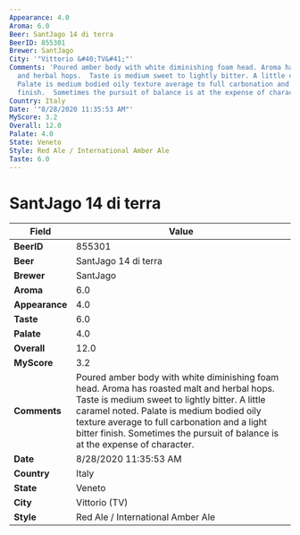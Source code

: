 ```yaml
---
Appearance: 4.0
Aroma: 6.0
Beer: SantJago 14 di terra
BeerID: 855301
Brewer: SantJago
City: '"Vittorio &#40;TV&#41;"'
Comments: 'Poured amber body with white diminishing foam head. Aroma has roasted malt
  and herbal hops.  Taste is medium sweet to lightly bitter. A little caramel noted.
  Palate is medium bodied oily texture average to full carbonation and a light bitter
  finish.  Sometimes the pursuit of balance is at the expense of character. '
Country: Italy
Date: '"8/28/2020 11:35:53 AM"'
MyScore: 3.2
Overall: 12.0
Palate: 4.0
State: Veneto
Style: Red Ale / International Amber Ale
Taste: 6.0
---
```


# SantJago 14 di terra

| Field         | Value |
|---------------|-------|
| **BeerID** | 855301 |
| **Beer** | SantJago 14 di terra |
| **Brewer** | SantJago |
| **Aroma** | 6.0 |
| **Appearance** | 4.0 |
| **Taste** | 6.0 |
| **Palate** | 4.0 |
| **Overall** | 12.0 |
| **MyScore** | 3.2 |
| **Comments** | Poured amber body with white diminishing foam head. Aroma has roasted malt and herbal hops.  Taste is medium sweet to lightly bitter. A little caramel noted. Palate is medium bodied oily texture average to full carbonation and a light bitter finish.  Sometimes the pursuit of balance is at the expense of character.  |
| **Date** | 8/28/2020 11:35:53 AM |
| **Country** | Italy |
| **State** | Veneto |
| **City** | Vittorio &#40;TV&#41; |
| **Style** | Red Ale / International Amber Ale |

